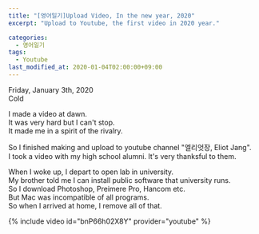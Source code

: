 ```yaml
---
title: "[영어일기]Upload Video, In the new year, 2020"
excerpt: "Upload to Youtube, the first video in 2020 year."

categories:
  - 영어일기
tags:
  - Youtube
last_modified_at: 2020-01-04T02:00:00+09:00
---
```

Friday, January 3th, 2020  
Cold

I made a video at dawn.  
It was very hard but I can't stop.  
It made me in a spirit of the rivalry.  

So I finished making and upload to youtube channel "엘리엇장, Eliot Jang".  
I took a video with my high school alumni. It's very thanksful to them.  

When I woke up, I depart to open lab in university.  
My brother told me I can install public software that university runs.  
So I download Photoshop, Preimere  Pro, Hancom etc.  
But Mac was incompatible of all programs.  
So when I arrived at home, I remove all of that.  

{% include video id="bnP66h02X8Y" provider="youtube" %}
